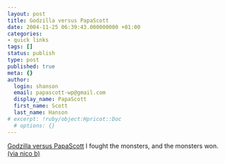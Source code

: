 ```yaml
---
layout: post
title: Godzilla versus PapaScott
date: 2004-11-25 06:39:43.000000000 +01:00
categories:
- quick links
tags: []
status: publish
type: post
published: true
meta: {}
author:
  login: shanson
  email: papascott-wp@gmail.com
  display_name: PapaScott
  first_name: Scott
  last_name: Hanson
# excerpt: !ruby/object:Hpricot::Doc
  # options: {}
---
```

<p><a title="Godzilla versus PapaScott" href="http://bunnyherolabs.com/dhtml/monster.php?ref=http://www.papascott.de">Godzilla versus PapaScott</a> I fought the monsters, and the monsters won. <a href="http://couchblog.de/webpropaganda/">(via nico b)</a></p>
